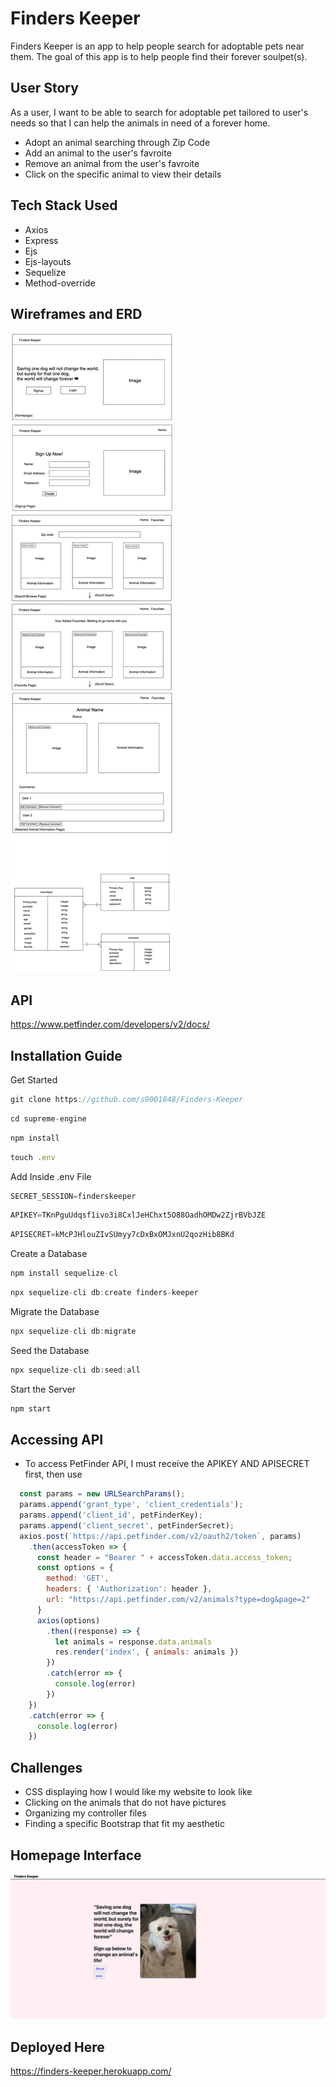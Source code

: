 # Finders Keeper
Finders Keeper is an app to help people search for adoptable pets near them. The goal of this app is to help people find their forever soulpet(s). 

## User Story
As a user, I want to be able to search for adoptable pet tailored to user's needs so that I can help the animals in need of a forever home. 

* Adopt an animal searching through Zip Code
* Add an animal to the user's favroite
* Remove an animal from the user's favroite
* Click on the specific animal to view their details 

## Tech Stack Used
* Axios 
* Express 
* Ejs
* Ejs-layouts
* Sequelize 
* Method-override

## Wireframes and ERD
![Finders Keeper Wireframe and ERD](Wireframe_ERD_Project2.png)

## API
https://www.petfinder.com/developers/v2/docs/

## Installation Guide
Get Started
```js
git clone https://github.com/s9001848/Finders-Keeper
```
```js
cd supreme-engine
```
```js
npm install
```
```js
touch .env
```
Add Inside .env File
```js
SECRET_SESSION=finderskeeper
```
```js
APIKEY=TKnPguUdqsf1ivo3i8CxlJeHChxt5O88OadhOMDw2ZjrBVbJZE
```
```js
APISECRET=kMcPJHlouZIvSUmyy7cDxBxOMJxnU2qozHib8BKd
```
Create a Database
```js
npm install sequelize-cl
```
```js
npx sequelize-cli db:create finders-keeper
```
Migrate the Database
```js
npx sequelize-cli db:migrate
```
Seed the Database
```js
npx sequelize-cli db:seed:all
```
Start the Server
```js
npm start
```

## Accessing API
* To access PetFinder API, I must receive the APIKEY AND APISECRET first, then use 
```js
  const params = new URLSearchParams();
  params.append('grant_type', 'client_credentials');
  params.append('client_id', petFinderKey);
  params.append('client_secret', petFinderSecret);
  axios.post(`https://api.petfinder.com/v2/oauth2/token`, params)
    .then(accessToken => {
      const header = "Bearer " + accessToken.data.access_token;
      const options = {
        method: 'GET',
        headers: { 'Authorization': header },
        url: "https://api.petfinder.com/v2/animals?type=dog&page=2"
      }
      axios(options)
        .then((response) => {
          let animals = response.data.animals
          res.render('index', { animals: animals })
        })
        .catch(error => {
          console.log(error)
        })
    })
    .catch(error => {
      console.log(error)
    })
```

## Challenges

* CSS displaying how I would like my website to look like
* Clicking on the animals that do not have pictures
* Organizing my controller files
* Finding a specific Bootstrap that fit my aesthetic

## Homepage Interface
![Finders Keeper Homepage Interface](FK.png)


## Deployed Here
https://finders-keeper.herokuapp.com/


